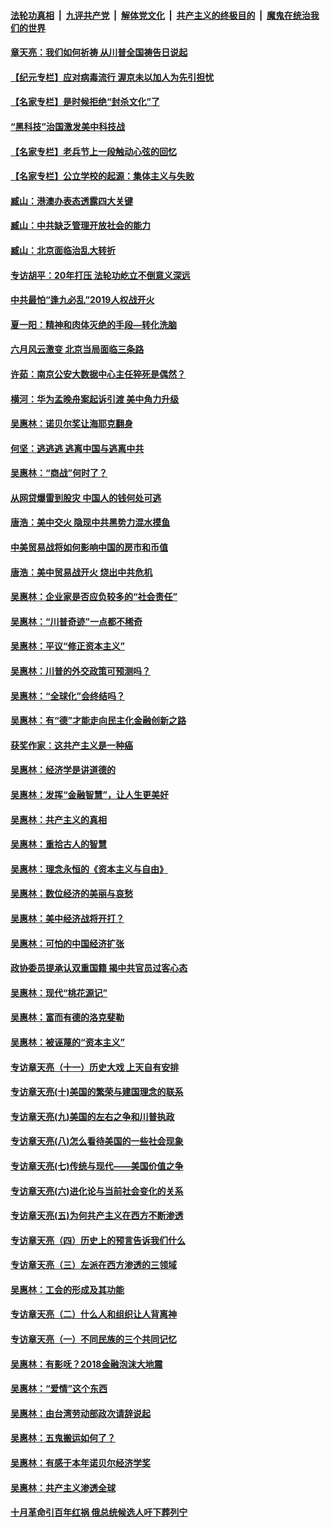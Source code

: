 ####  [法轮功真相](../../../../basic/blob/master/README.md?t=06230302) &nbsp;|&nbsp; [九评共产党](../../../../9ping.md/blob/master/README.md?t=06230302) &nbsp;|&nbsp; [解体党文化](../../../../jtdwh.md/blob/master/README.md?t=06230302)  &nbsp;|&nbsp; [共产主义的终极目的](../../../../gczydzjmd.md/blob/master/README.md?t=06230302) &nbsp;|&nbsp; [魔鬼在统治我们的世界](../../../../mgztzwmdsj.md/blob/master/README.md?t=06230302) 

#### [章天亮：我们如何祈祷 从川普全国祷告日说起](../pages/nsc423/n11944627.md?t=06230302) 

#### [【纪元专栏】应对病毒流行 渥京未以加人为先引担忧](../pages/nsc423/n11875714.md?t=06230302) 

#### [【名家专栏】是时候拒绝“封杀文化”了](../pages/nsc423/n11814093.md?t=06230302) 

#### [“黑科技”治国激发美中科技战](../pages/nsc423/n11638056.md?t=06230302) 

#### [【名家专栏】老兵节上一段触动心弦的回忆](../pages/nsc423/n11646016.md?t=06230302) 

#### [【名家专栏】公立学校的起源：集体主义与失败](../pages/nsc423/n11601833.md?t=06230302) 

#### [臧山：港澳办表态透露四大关键](../pages/nsc423/n11421628.md?t=06230302) 

#### [臧山：中共缺乏管理开放社会的能力](../pages/nsc423/n11407457.md?t=06230302) 

#### [臧山：北京面临治乱大转折](../pages/nsc423/n11406895.md?t=06230302) 

#### [专访胡平：20年打压 法轮功屹立不倒意义深远](../pages/nsc423/n11398800.md?t=06230302) 

#### [中共最怕“逢九必乱”2019人权战开火](../pages/nsc423/n11385248.md?t=06230302) 

#### [夏一阳：精神和肉体灭绝的手段—转化洗脑](../pages/nsc423/n11368250.md?t=06230302) 

#### [六月风云激变 北京当局面临三条路](../pages/nsc423/n11313668.md?t=06230302) 

#### [许茹：南京公安大数据中心主任猝死是偶然？](../pages/nsc423/n11064744.md?t=06230302) 

#### [横河：华为孟晚舟案起诉引渡 美中角力升级](../pages/nsc423/n11027230.md?t=06230302) 

#### [吴惠林：诺贝尔奖让海耶克翻身](../pages/nsc423/n10890049.md?t=06230302) 

#### [何坚：逃逃逃 逃离中国与逃离中共](../pages/nsc423/n10592891.md?t=06230302) 

#### [吴惠林：“商战”何时了？](../pages/nsc423/n10573558.md?t=06230302) 

#### [从网贷爆雷到股灾 中国人的钱何处可逃](../pages/nsc423/n10572800.md?t=06230302) 

#### [唐浩：美中交火 隐现中共黑势力混水摸鱼](../pages/nsc423/n10544040.md?t=06230302) 

#### [中美贸易战将如何影响中国的房市和币值](../pages/nsc423/n10543697.md?t=06230302) 

#### [唐浩：美中贸易战开火 烧出中共危机](../pages/nsc423/n10540126.md?t=06230302) 

#### [吴惠林：企业家是否应负较多的“社会责任”](../pages/nsc423/n10535022.md?t=06230302) 

#### [吴惠林：“川普奇迹”一点都不稀奇](../pages/nsc423/n10512808.md?t=06230302) 

#### [吴惠林：平议“修正资本主义”](../pages/nsc423/n10495724.md?t=06230302) 

#### [吴惠林：川普的外交政策可预测吗？](../pages/nsc423/n10462387.md?t=06230302) 

#### [吴惠林：“全球化”会终结吗？](../pages/nsc423/n10452838.md?t=06230302) 

#### [吴惠林：有“德”才能走向民主化金融创新之路](../pages/nsc423/n10432292.md?t=06230302) 

#### [获奖作家：这共产主义是一种癌](../pages/nsc423/n10431541.md?t=06230302) 

#### [吴惠林：经济学是讲道德的](../pages/nsc423/n10398014.md?t=06230302) 

#### [吴惠林：发挥“金融智慧”，让人生更美好](../pages/nsc423/n10375019.md?t=06230302) 

#### [吴惠林：共产主义的真相](../pages/nsc423/n10351394.md?t=06230302) 

#### [吴惠林：重拾古人的智慧](../pages/nsc423/n10337691.md?t=06230302) 

#### [吴惠林：理念永恒的《资本主义与自由》](../pages/nsc423/n10316274.md?t=06230302) 

#### [吴惠林：数位经济的美丽与哀愁](../pages/nsc423/n10292946.md?t=06230302) 

#### [吴惠林：美中经济战将开打？](../pages/nsc423/n10258825.md?t=06230302) 

#### [吴惠林：可怕的中国经济扩张](../pages/nsc423/n10219147.md?t=06230302) 

#### [政协委员提承认双重国籍 揭中共官员过客心态](../pages/nsc423/n10208809.md?t=06230302) 

#### [吴惠林：现代“桃花源记”](../pages/nsc423/n10185234.md?t=06230302) 

#### [吴惠林：富而有德的洛克斐勒](../pages/nsc423/n10142264.md?t=06230302) 

#### [吴惠林：被诬蔑的“资本主义”](../pages/nsc423/n10124816.md?t=06230302) 

#### [专访章天亮（十一）历史大戏 上天自有安排](../pages/nsc423/n10094905.md?t=06230302) 

#### [专访章天亮(十)美国的繁荣与建国理念的联系](../pages/nsc423/n10094899.md?t=06230302) 

#### [专访章天亮(九)美国的左右之争和川普执政](../pages/nsc423/n10094889.md?t=06230302) 

#### [专访章天亮(八)怎么看待美国的一些社会现象](../pages/nsc423/n10094857.md?t=06230302) 

#### [专访章天亮(七)传统与现代——美国价值之争](../pages/nsc423/n10093140.md?t=06230302) 

#### [专访章天亮(六)进化论与当前社会变化的关系](../pages/nsc423/n10092036.md?t=06230302) 

#### [专访章天亮(五)为何共产主义在西方不断渗透](../pages/nsc423/n10083620.md?t=06230302) 

#### [专访章天亮（四）历史上的预言告诉我们什么](../pages/nsc423/n10083606.md?t=06230302) 

#### [专访章天亮（三）左派在西方渗透的三领域](../pages/nsc423/n10081115.md?t=06230302) 

#### [吴惠林：工会的形成及其功能](../pages/nsc423/n10080633.md?t=06230302) 

#### [专访章天亮（二）什么人和组织让人背离神](../pages/nsc423/n10076637.md?t=06230302) 

#### [专访章天亮（一）不同民族的三个共同记忆](../pages/nsc423/n10074188.md?t=06230302) 

#### [吴惠林：有影呒？2018金融泡沫大地震](../pages/nsc423/n10040534.md?t=06230302) 

#### [吴惠林：“爱情”这个东西](../pages/nsc423/n10019423.md?t=06230302) 

#### [吴惠林：由台湾劳动部政次请辞说起](../pages/nsc423/n9979679.md?t=06230302) 

#### [吴惠林：五鬼搬运如何了？](../pages/nsc423/n9925338.md?t=06230302) 

#### [吴惠林：有感于本年诺贝尔经济学奖](../pages/nsc423/n9871883.md?t=06230302) 

#### [吴惠林：共产主义渗透全球](../pages/nsc423/n9812748.md?t=06230302) 

#### [十月革命引百年红祸 俄总统候选人吁下葬列宁](../pages/nsc423/n9810182.md?t=06230302) 

